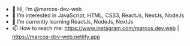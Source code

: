 - 👋 Hi, I’m @marcos-dev-web
- 👀 I’m interested in JavaScript, HTML, CSS3, ReactJs, NextJs, NodeJs
- 🌱 I’m currently learning ReactJs, NodeJs, NextJs
- 📫 How to reach me: https://www.instagram.com/marcos.dev.web | https://marcos-dev-web.netlify.app

<!---
marcos-dev-web/marcos-dev-web is a ✨ special ✨ repository because its `README.md` (this file) appears on your GitHub profile.
You can click the Preview link to take a look at your changes.
--->
